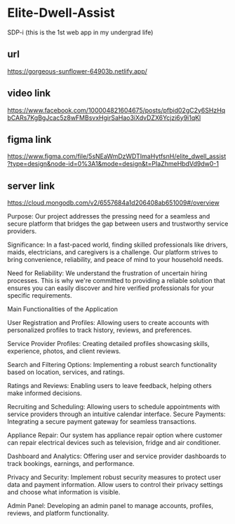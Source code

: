 # Elite-Dwell-Assist
SDP-i  (this is the 1st web app in my undergrad life) 

## url 
https://gorgeous-sunflower-64903b.netlify.app/

## video link 
https://www.facebook.com/100004821604675/posts/pfbid02gC2y6SHzHqbCARs7KgBgJcac5z8wFMBsvxHgirSaHao3iXdvDZX6Ycjzi6y9i1qKl

## figma link
https://www.figma.com/file/5sNEaWmDzWDTImaHytfsnH/elite_dwell_assist?type=design&node-id=0%3A1&mode=design&t=PIaZhmeHbdVd9dw0-1

## server link
https://cloud.mongodb.com/v2/6557684a1d206408ab651009#/overview 


Purpose: Our project addresses the pressing need for a seamless and secure platform that bridges the gap between users and trustworthy service providers.

Significance: In a fast-paced world, finding skilled professionals like drivers, maids, electricians, and caregivers is a challenge. Our platform strives to bring convenience, reliability, and peace of mind to your household needs.

Need for Reliability: We understand the frustration of uncertain hiring processes. This is why we're committed to providing a reliable solution that ensures you can easily discover and hire verified professionals for your specific requirements.

Main Functionalities of the Application

User Registration and Profiles: Allowing users to create accounts with personalized profiles to track history, reviews, and preferences.

Service Provider Profiles: Creating detailed profiles showcasing skills, experience, photos, and client reviews.

Search and Filtering Options: Implementing a robust search functionality based on location, services, and ratings.

Ratings and Reviews: Enabling users to leave feedback, helping others make informed decisions.

Recruiting and Scheduling: Allowing users to schedule appointments with service providers through an intuitive calendar interface.
Secure Payments: Integrating a secure payment gateway for seamless transactions.

Appliance Repair: Our system has appliance repair option where customer can repair electrical devices such as television, fridge and air conditioner.

Dashboard and Analytics: Offering user and service provider dashboards to track bookings, earnings, and performance.

Privacy and Security: Implement robust security measures to protect user data and payment information. Allow users to control their privacy settings and choose what information is visible.

Admin Panel: Developing an admin panel to manage accounts, profiles, reviews, and platform functionality.
